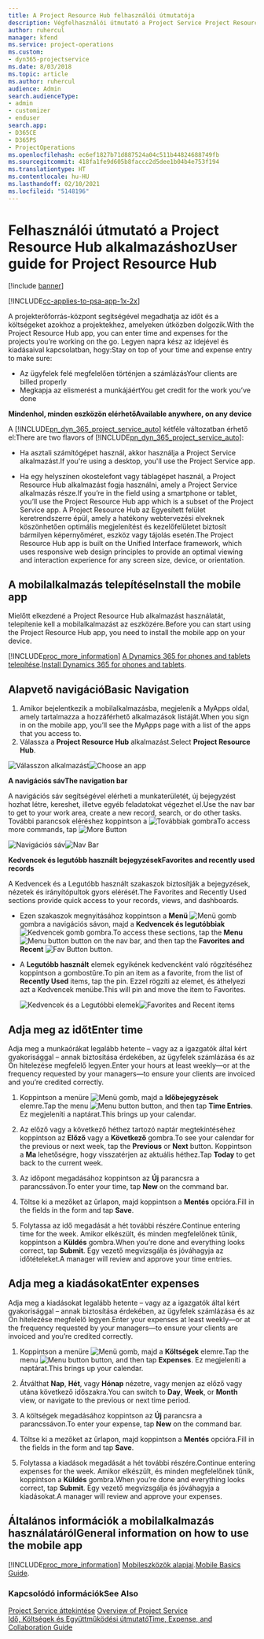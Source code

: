```yaml
---
title: A Project Resource Hub felhasználói útmutatója
description: Végfelhasználói útmutató a Project Service Project Resource Hub alkalmazásához
author: ruhercul
manager: kfend
ms.service: project-operations
ms.custom:
- dyn365-projectservice
ms.date: 8/03/2018
ms.topic: article
ms.author: ruhercul
audience: Admin
search.audienceType:
- admin
- customizer
- enduser
search.app:
- D365CE
- D365PS
- ProjectOperations
ms.openlocfilehash: ec6ef1827b71d887524a04c511b44824688749fb
ms.sourcegitcommit: 418fa1fe9d605b8faccc2d5dee1b04b4e753f194
ms.translationtype: HT
ms.contentlocale: hu-HU
ms.lasthandoff: 02/10/2021
ms.locfileid: "5148196"
---
```

# <a name="user-guide-for-project-resource-hub"></a><span data-ttu-id="8710e-103">Felhasználói útmutató a Project Resource Hub alkalmazáshoz</span><span class="sxs-lookup"><span data-stu-id="8710e-103">User guide for Project Resource Hub</span></span>

[!include [banner](../includes/psa-now-project-operations.md)]

[!INCLUDE[cc-applies-to-psa-app-1x-2x](../includes/cc-applies-to-psa-app-1x-2x.md)]

<span data-ttu-id="8710e-104">A projekterőforrás-központ segítségével megadhatja az időt és a költségeket azokhoz a projektekhez, amelyeken útközben dolgozik.</span><span class="sxs-lookup"><span data-stu-id="8710e-104">With the Project Resource Hub app, you can enter time and expenses for the projects you’re working on the go.</span></span> <span data-ttu-id="8710e-105">Legyen napra kész az idejével és kiadásaival kapcsolatban, hogy:</span><span class="sxs-lookup"><span data-stu-id="8710e-105">Stay on top of your time and expense entry to make sure:</span></span>

- <span data-ttu-id="8710e-106">Az ügyfelek felé megfelelően történjen a számlázás</span><span class="sxs-lookup"><span data-stu-id="8710e-106">Your clients are billed properly</span></span>
- <span data-ttu-id="8710e-107">Megkapja az elismerést a munkájáért</span><span class="sxs-lookup"><span data-stu-id="8710e-107">You get credit for the work you’ve done</span></span>

<span data-ttu-id="8710e-108">**Mindenhol, minden eszközön elérhető**</span><span class="sxs-lookup"><span data-stu-id="8710e-108">**Available anywhere, on any device**</span></span>

<span data-ttu-id="8710e-109">A [!INCLUDE[pn_dyn_365_project_service_auto](../includes/pn-dyn-365-project-service-auto.md)] kétféle változatban érhető el:</span><span class="sxs-lookup"><span data-stu-id="8710e-109">There are two flavors of [!INCLUDE[pn_dyn_365_project_service_auto](../includes/pn-dyn-365-project-service-auto.md)]:</span></span> 

- <span data-ttu-id="8710e-110">Ha asztali számítógépet használ, akkor használja a Project Service alkalmazást.</span><span class="sxs-lookup"><span data-stu-id="8710e-110">If you're using a desktop, you'll use the Project Service app.</span></span> 

- <span data-ttu-id="8710e-111">Ha egy helyszínen okostelefont vagy táblagépet használ, a Project Resource Hub alkalmazást fogja használni, amely a Project Service alkalmazás része.</span><span class="sxs-lookup"><span data-stu-id="8710e-111">If you’re in the field using a smartphone or tablet, you’ll use the Project Resource Hub app which is a subset of the Project Service  app.</span></span> <span data-ttu-id="8710e-112">A Project Resource Hub az Egyesített felület keretrendszerre épül, amely a hatékony webtervezési elveknek köszönhetően optimális megjelenítést és kezelőfelületet biztosít bármilyen képernyőméret, eszköz vagy tájolás esetén.</span><span class="sxs-lookup"><span data-stu-id="8710e-112">The Project Resource Hub app is built on the Unified Interface framework, which uses responsive web design principles to provide an optimal viewing and interaction experience for any screen size, device, or orientation.</span></span> 


## <a name="install-the-mobile-app"></a><span data-ttu-id="8710e-113">A mobilalkalmazás telepítése</span><span class="sxs-lookup"><span data-stu-id="8710e-113">Install the mobile app</span></span>
<span data-ttu-id="8710e-114">Mielőtt elkezdené a Project Resource Hub alkalmazást használatát, telepítenie kell a mobilalkalmazást az eszközére.</span><span class="sxs-lookup"><span data-stu-id="8710e-114">Before you can start using the Project Resource Hub app, you need to install the mobile app on your device.</span></span> 

[!INCLUDE[proc_more_information](../includes/proc-more-information.md)] <span data-ttu-id="8710e-115">[A Dynamics 365 for phones and tablets telepítése](https://docs.microsoft.com/dynamics365/mobile-app/install-dynamics-365-for-phones-and-tablets).</span><span class="sxs-lookup"><span data-stu-id="8710e-115">[Install Dynamics 365 for phones and tablets](https://docs.microsoft.com/dynamics365/mobile-app/install-dynamics-365-for-phones-and-tablets).</span></span>

## <a name="basic-navigation"></a><span data-ttu-id="8710e-116">Alapvető navigáció</span><span class="sxs-lookup"><span data-stu-id="8710e-116">Basic Navigation</span></span>
1.  <span data-ttu-id="8710e-117">Amikor bejelentkezik a mobilalkalmazásba, megjelenik a MyApps oldal, amely tartalmazza a hozzáférhető alkalmazások listáját.</span><span class="sxs-lookup"><span data-stu-id="8710e-117">When you sign in on the mobile app, you’ll see the MyApps page with a list of the apps that you access to.</span></span> 
2.  <span data-ttu-id="8710e-118">Válassza a **Project Resource Hub** alkalmazást.</span><span class="sxs-lookup"><span data-stu-id="8710e-118">Select **Project Resource Hub**.</span></span>

<span data-ttu-id="8710e-119">![Válasszon alkalmazást](media/chooseApp_1.png "Válasszon alkalmazást")</span><span class="sxs-lookup"><span data-stu-id="8710e-119">![Choose an app](media/chooseApp_1.png "Choose an app")</span></span>

<span data-ttu-id="8710e-120">**A navigációs sáv**</span><span class="sxs-lookup"><span data-stu-id="8710e-120">**The navigation bar**</span></span>

<span data-ttu-id="8710e-121">A navigációs sáv segítségével elérheti a munkaterületét, új bejegyzést hozhat létre, kereshet, illetve egyéb feladatokat végezhet el.</span><span class="sxs-lookup"><span data-stu-id="8710e-121">Use the nav bar to get to your work area, create a new record, search, or do other tasks.</span></span> <span data-ttu-id="8710e-122">További parancsok eléréshez koppintson a ![Továbbiak gombra](media/MoreButton.png "Továbbiak gomb")</span><span class="sxs-lookup"><span data-stu-id="8710e-122">To access more commands, tap ![More Button](media/MoreButton.png "More Button")</span></span>

<span data-ttu-id="8710e-123">![Navigációs sáv](media/NavBar_2.png "Navigációs sáv")</span><span class="sxs-lookup"><span data-stu-id="8710e-123">![Nav Bar](media/NavBar_2.png "Nav Bar")</span></span>

<span data-ttu-id="8710e-124">**Kedvencek és legutóbb használt bejegyzések**</span><span class="sxs-lookup"><span data-stu-id="8710e-124">**Favorites and recently used records**</span></span>

<span data-ttu-id="8710e-125">A Kedvencek és a Legutóbb használt szakaszok biztosítják a bejegyzések, nézetek és irányítópultok gyors elérését.</span><span class="sxs-lookup"><span data-stu-id="8710e-125">The Favorites and Recently Used sections provide quick access to your records, views, and dashboards.</span></span> 

- <span data-ttu-id="8710e-126">Ezen szakaszok megnyitásához koppintson a **Menü** ![Menü gomb](media/MenuButton.png "Menü gomb") gombra a navigációs sávon, majd a **Kedvencek és legutóbbiak** ![Kedvencek gomb](media/FavButton.png "Fav gomb") gombra.</span><span class="sxs-lookup"><span data-stu-id="8710e-126">To access these sections, tap the **Menu** ![Menu button](media/MenuButton.png "Menu button") button on the nav bar, and then tap the **Favorites and Recent** ![Fav Button](media/FavButton.png "Fav Button") button.</span></span>

- <span data-ttu-id="8710e-127">A **Legutóbb használt** elemek egyikének kedvencként való rögzítéséhez koppintson a gombostűre.</span><span class="sxs-lookup"><span data-stu-id="8710e-127">To pin an item as a favorite, from the list of **Recently Used** items, tap the pin.</span></span> <span data-ttu-id="8710e-128">Ezzel rögzíti az elemet, és áthelyezi azt a Kedvencek menübe.</span><span class="sxs-lookup"><span data-stu-id="8710e-128">This will pin and move the item to Favorites.</span></span>

  <span data-ttu-id="8710e-129">![Kedvencek és a Legutóbbi elemek](media/Favs_3.png "Kedvencek és a Legutóbbi elemek")</span><span class="sxs-lookup"><span data-stu-id="8710e-129">![Favorites and Recent items](media/Favs_3.png "Favorites and Recent items")</span></span>
 
## <a name="enter-time"></a><span data-ttu-id="8710e-130">Adja meg az időt</span><span class="sxs-lookup"><span data-stu-id="8710e-130">Enter time</span></span>
<span data-ttu-id="8710e-131">Adja meg a munkaórákat legalább hetente – vagy az a igazgatók által kért gyakorisággal – annak biztosítása érdekében, az ügyfelek számlázása és az Ön hitelezése megfelelő legyen.</span><span class="sxs-lookup"><span data-stu-id="8710e-131">Enter your hours at least weekly—or at the frequency requested by your managers—to ensure your clients are invoiced and you’re credited correctly.</span></span>

1. <span data-ttu-id="8710e-132">Koppintson a menüre ![Menü gomb](media/MenuButton.png "Menü gomb"), majd a **Időbejegyzések** elemre.</span><span class="sxs-lookup"><span data-stu-id="8710e-132">Tap the menu ![Menu button](media/MenuButton.png "Menu button") button, and then tap **Time Entries**.</span></span> <span data-ttu-id="8710e-133">Ez megjeleníti a naptárat.</span><span class="sxs-lookup"><span data-stu-id="8710e-133">This brings up your calendar.</span></span>

2. <span data-ttu-id="8710e-134">Az előző vagy a következő héthez tartozó naptár megtekintéséhez koppintson az **Előző** vagy a **Következő** gombra.</span><span class="sxs-lookup"><span data-stu-id="8710e-134">To see your calendar for the previous or next week, tap the **Previous** or **Next** button.</span></span> <span data-ttu-id="8710e-135">Koppintson a **Ma** lehetőségre, hogy visszatérjen az aktuális héthez.</span><span class="sxs-lookup"><span data-stu-id="8710e-135">Tap **Today** to get back to the current week.</span></span>

3. <span data-ttu-id="8710e-136">Az időpont megadásához koppintson az **Új** parancsra a parancssávon.</span><span class="sxs-lookup"><span data-stu-id="8710e-136">To enter your time, tap **New** on the command bar.</span></span> 

4. <span data-ttu-id="8710e-137">Töltse ki a mezőket az űrlapon, majd koppintson a **Mentés** opcióra.</span><span class="sxs-lookup"><span data-stu-id="8710e-137">Fill in the fields in the form and tap **Save**.</span></span>

5. <span data-ttu-id="8710e-138">Folytassa az idő megadását a hét további részére.</span><span class="sxs-lookup"><span data-stu-id="8710e-138">Continue entering time for the week.</span></span> <span data-ttu-id="8710e-139">Amikor elkészült, és minden megfelelőnek tűnik, koppintson a **Küldés** gombra.</span><span class="sxs-lookup"><span data-stu-id="8710e-139">When you’re done and everything looks correct, tap **Submit**.</span></span> <span data-ttu-id="8710e-140">Egy vezető megvizsgálja és jóváhagyja az időtételeket.</span><span class="sxs-lookup"><span data-stu-id="8710e-140">A manager will review and approve your time entries.</span></span>

## <a name="enter-expenses"></a><span data-ttu-id="8710e-141">Adja meg a kiadásokat</span><span class="sxs-lookup"><span data-stu-id="8710e-141">Enter expenses</span></span> 
<span data-ttu-id="8710e-142">Adja meg a kiadásokat legalább hetente – vagy az a igazgatók által kért gyakorisággal – annak biztosítása érdekében, az ügyfelek számlázása és az Ön hitelezése megfelelő legyen.</span><span class="sxs-lookup"><span data-stu-id="8710e-142">Enter your expenses at least weekly—or at the frequency requested by your managers—to ensure your clients are invoiced and you’re credited correctly.</span></span>

1. <span data-ttu-id="8710e-143">Koppintson a menüre ![Menü gomb](media/MenuButton.png "Menü gomb"), majd a **Költségek** elemre.</span><span class="sxs-lookup"><span data-stu-id="8710e-143">Tap the menu ![Menu button](media/MenuButton.png "Menu button") button, and then tap **Expenses**.</span></span> <span data-ttu-id="8710e-144">Ez megjeleníti a naptárat.</span><span class="sxs-lookup"><span data-stu-id="8710e-144">This brings up your calendar.</span></span>

2. <span data-ttu-id="8710e-145">Átválthat **Nap**, **Hét**, vagy **Hónap** nézetre, vagy menjen az előző vagy utána következő időszakra.</span><span class="sxs-lookup"><span data-stu-id="8710e-145">You can switch to **Day**, **Week**, or **Month** view, or navigate to the previous or next time period.</span></span> 

3. <span data-ttu-id="8710e-146">A költségek megadásához koppintson az **Új** parancsra a parancssávon.</span><span class="sxs-lookup"><span data-stu-id="8710e-146">To enter your expense, tap **New** on the command bar.</span></span> 

4. <span data-ttu-id="8710e-147">Töltse ki a mezőket az űrlapon, majd koppintson a **Mentés** opcióra.</span><span class="sxs-lookup"><span data-stu-id="8710e-147">Fill in the fields in the form and tap **Save**.</span></span>

5. <span data-ttu-id="8710e-148">Folytassa a kiadások megadását a hét további részére.</span><span class="sxs-lookup"><span data-stu-id="8710e-148">Continue entering expenses for the week.</span></span> <span data-ttu-id="8710e-149">Amikor elkészült, és minden megfelelőnek tűnik, koppintson a **Küldés** gombra.</span><span class="sxs-lookup"><span data-stu-id="8710e-149">When you’re done and everything looks correct, tap **Submit**.</span></span> <span data-ttu-id="8710e-150">Egy vezető megvizsgálja és jóváhagyja a kiadásokat.</span><span class="sxs-lookup"><span data-stu-id="8710e-150">A manager will review and approve your expenses.</span></span>

## <a name="general-information-on-how-to-use-the-mobile-app"></a><span data-ttu-id="8710e-151">Általános információk a mobilalkalmazás használatáról</span><span class="sxs-lookup"><span data-stu-id="8710e-151">General information on how to use the mobile app</span></span> 
[!INCLUDE[proc_more_information](../includes/proc-more-information.md)] <span data-ttu-id="8710e-152">[Mobileszközök alapjai](https://docs.microsoft.com/dynamics365/mobile-app/dynamics-365-phones-tablets-users-guide).</span><span class="sxs-lookup"><span data-stu-id="8710e-152">[Mobile Basics Guide](https://docs.microsoft.com/dynamics365/mobile-app/dynamics-365-phones-tablets-users-guide).</span></span>

### <a name="see-also"></a><span data-ttu-id="8710e-153">Kapcsolódó információk</span><span class="sxs-lookup"><span data-stu-id="8710e-153">See Also</span></span>  
 <span data-ttu-id="8710e-154">[Project Service áttekintése](../psa/overview.md) </span><span class="sxs-lookup"><span data-stu-id="8710e-154">[Overview of Project Service](../psa/overview.md) </span></span>  
 [<span data-ttu-id="8710e-155">Idő, Költségek és Együttműködési útmutató</span><span class="sxs-lookup"><span data-stu-id="8710e-155">Time, Expense, and Collaboration Guide</span></span>](../psa/time-expense-collaboration-guide.md)   
 
